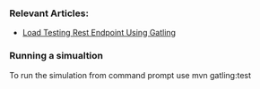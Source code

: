### Relevant Articles:
- [Load Testing Rest Endpoint Using Gatling](https://www.baeldung.com/gatling-load-testing-rest-endpoint)



### Running a simualtion
 To run the simulation from command prompt use mvn gatling:test
